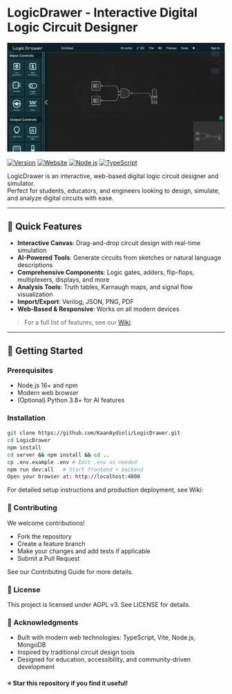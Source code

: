 # LogicDrawer - Interactive Digital Logic Circuit Designer

![LogicDrawer Logo](public/images/LogicDrawerImg.png)

[![Version](https://img.shields.io/badge/version-1.0.0-yellow.svg)](package.json)
[![Website](https://img.shields.io/badge/website-online-brightgreen.svg)]()
[![Node.js](https://img.shields.io/badge/Node.js-16+-blue.svg)](https://nodejs.org/)
[![TypeScript](https://img.shields.io/badge/TypeScript-5.6+-blue.svg)](https://www.typescriptlang.org/)

LogicDrawer is an interactive, web-based digital logic circuit designer and simulator.  
Perfect for students, educators, and engineers looking to design, simulate, and analyze digital circuits with ease.

---

## 🚀 Quick Features

- **Interactive Canvas**: Drag-and-drop circuit design with real-time simulation
- **AI-Powered Tools**: Generate circuits from sketches or natural language descriptions
- **Comprehensive Components**: Logic gates, adders, flip-flops, multiplexers, displays, and more
- **Analysis Tools**: Truth tables, Karnaugh maps, and signal flow visualization
- **Import/Export**: Verilog, JSON, PNG, PDF
- **Web-Based & Responsive**: Works on all modern devices

> For a full list of features, see our [Wiki](https://github.com/KaanAydinli/LogicDrawer/wiki).

---

## 🎯 Getting Started

### Prerequisites

- Node.js 16+ and npm
- Modern web browser
- (Optional) Python 3.8+ for AI features

### Installation

```bash
git clone https://github.com/KaanAydinli/LogicDrawer.git
cd LogicDrawer
npm install
cd server && npm install && cd ..
cp .env.example .env # Edit .env as needed
npm run dev:all   # Start frontend + backend
Open your browser at: http://localhost:4000
```

For detailed setup instructions and production deployment, see Wiki:

### 🤝 Contributing

We welcome contributions!

- Fork the repository
- Create a feature branch
- Make your changes and add tests if applicable
- Submit a Pull Request

See our Contributing Guide for more details.

### 📝 License

This project is licensed under AGPL v3. See LICENSE for details.

### 🙏 Acknowledgments

- Built with modern web technologies: TypeScript, Vite, Node.js, MongoDB
- Inspired by traditional circuit design tools
- Designed for education, accessibility, and community-driven development

#### ⭐ Star this repository if you find it useful!
